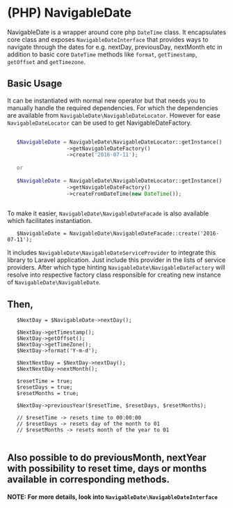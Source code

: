 # (PHP) NavigableDate

NavigableDate is a wrapper around core php ```DateTime``` class.
It encapsulates core class and exposes ```NavigableDateInterface``` that provides ways to 
navigate through the dates for e.g. nextDay, previousDay, nextMonth etc in addition to basic core ```DateTime``` methods like  ```format```, ```getTimestamp```,
```getOffset``` and ```getTimezone```.

## Basic Usage

It can be instantiated with normal new operator but that needs you to manually handle the required dependencies. For which the dependencies 
are available from ```NavigableDate\NavigableDateLocator```. However for ease ```NavigableDateLocator``` can be used to get NavigableDateFactory.
 
 ``` php
    
    $NavigableDate = NavigableDate\NavigableDateLocator::getInstance()
                    ->getNavigableDateFactory()
                    ->create('2016-07-11');
    
    or 
    
    $NavigableDate = NavigableDate\NavigableDateLocator::getInstance()
                    ->getNavigableDateFactory()
                    ->createFromDateTime(new DateTime());
    
 ```
 
 To make it easier, ```NavigableDate\NavigableDateFacade``` is also available which facilitates instantiation.
 
 ```
    $NavigableDate = NavigableDate\NavigableDateFacade::create('2016-07-11');
 
 ```
 
 It includes ```NavigableDate\NavigableDateServiceProvider``` to integrate this library to Laravel application. Just include this provider in the lists
 of service providers. After which  type hinting ```NavigableDate\NavigableDateFactory``` will resolve into respective factory class responsible for creating 
 new instance of ```NavigableDate\NavigableDate```.
 
 ## Then,
 
 ```
    $NextDay = $NavigableDate->nextDay();
    
    $NextDay->getTimestamp();
    $NextDay->getOffset();
    $NextDay->getTimeZone();
    $NextDay->format('Y-m-d');
    
    $NextNextDay = $NextDay->nextDay(); 
    $NextNextDay->nextMonth();
    
    $resetTime = true;
    $resetDays = true;
    $resetMonths = true;
    
    $NextDay->previousYear($resetTime, $resetDays, $resetMonths);
    
    // $resetTime -> resets time to 00:00:00
    // $resetDays -> resets day of the month to 01
    // $resetMonths -> resets month of the year to 01
    
 ```
 
 ## Also possible to do previousMonth, nextYear with possibility to reset time, days or months available in corresponding methods. 
 
 #### NOTE: For more details, look into ```NavigableDate\NavigableDateInterface```